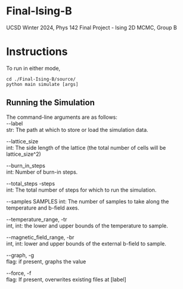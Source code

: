 # Final-Ising-B
 UCSD Winter 2024, Phys 142 Final Project - Ising 2D MCMC, Group B 

# Instructions
To run in either mode, 

``cd ./Final-Ising-B/source/``  
``python main simulate [args]``

## Running the Simulation  
The command-line arguments are as follows:  
  --label  
        str: The path at which to store or load the simulation data.  
  
  --lattice_size  
        int: The side length of the lattice (the total number of cells will be lattice_size^2)  
  
  --burn_in_steps  
        int: Number of burn-in steps.  
  
  --total_steps -steps  
        int: The total number of steps for which to run the simulation.  
  
  --samples SAMPLES
        int: The number of samples to take along the temperature and b-field axes.  
  
  --temperature_range, -tr  
        int, int: the lower and upper bounds of the temperature to sample.  

  --magnetic_field_range, -br  
        int, int: lower and upper bounds of the external b-field to sample.  
  
  --graph, -g  
        flag: if present, graphs the value  
  
  --force, -f  
        flag: If present, overwrites existing files at [label]
